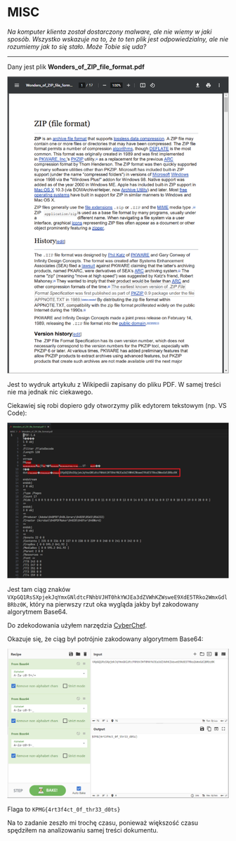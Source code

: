 # MISC

_Na komputer klienta został dostarczony malware, ale nie wiemy w jaki sposób. Wszystko wskazuje na to, że to ten plik jest odpowiedzialny, ale nie rozumiemy jak to się stało. Może Tobie się uda?_

---

Dany jest plik **Wonders_of_ZIP_file_format.pdf**

![](./imgs/1.png)

Jest to wydruk artykułu z Wikipedii zapisany do pliku PDF. W samej treści nie ma jednak nic ciekawego.

Ciekawiej się robi dopiero gdy otworzymy plik edytorem tekstowym (np. VS Code):

![](./imgs/2.png)

Jest tam ciąg znaków `VXpGQ1RsSXpjekJqYmxGNldtcFNhbVJHT0hkYWJEa3dZVWhKZWsweE9XdE5TRko2WmxGdlBRbz0K`, który na pierwszy rzut oka wygląda jakby był zakodowany algorytmem Base64.

Do zdekodowania użyłem narzędzia [CyberChef](https://gchq.github.io/CyberChef).

Okazuje się, że ciąg był potrójnie zakodowany algorytmem Base64:

![](./imgs/3.png)

Flaga to `KPMG{4rt3f4ct_0f_thr33_d0ts}`

Na to zadanie zeszło mi trochę czasu, ponieważ większość czasu spędziłem na analizowaniu samej treści dokumentu.

